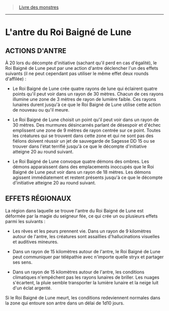 ﻿> [Livre des monstres](tome_of_beasts.md)

---

# L'antre du Roi Baigné de Lune

## ACTIONS D'ANTRE

À 20 lors du décompte d'initiative (sachant qu'il perd en cas d'égalité), le Roi Baigné de Lune peut par une action d'antre déclencher l'un des effets suivants (il ne peut cependant pas utiliser le même effet deux rounds d'affilée) :

* Le Roi Baigné de Lune crée quatre rayons de lune qui éclairent quatre points qu'il peut voir dans un rayon de 30 mètres. Chacun de ces rayons illumine une zone de 3 mètres de rayon de lumière faible. Ces rayons lunaires durent jusqu'à ce que le Roi Baigné de Lune utilise cette action de nouveau ou qu'il meure.

* Le Roi Baigné de Lune choisit un point qu'il peut voir dans un rayon de 30 mètres. Des murmures désincarnés parlant de désespoir et d'échec emplissent une zone de 9 mètres de rayon centrée sur ce point. Toutes les créatures qui se trouvent dans cette zone et qui ne sont pas des fiélons doivent réussir un jet de sauvegarde de Sagesse DD 15 ou se trouver dans l'état terrifié jusqu'à ce que le décompte d'initiative atteigne 20 au round suivant.

* Le Roi Baigné de Lune convoque quatre démons des ombres. Les démons apparaissent dans des emplacements inoccupés que le Roi Baigné de Lune peut voir dans un rayon de 18 mètres. Les démons agissent immédiatement et restent présents jusqu'à ce que le décompte d'initiative atteigne 20 au round suivant.

## EFFETS RÉGIONAUX

La région dans laquelle se trouve l'antre du Roi Baigné de Lune est déformée par la magie du seigneur fée, ce qui crée un ou plusieurs effets parmi les suivants :

* Les rêves et les peurs prennent vie. Dans un rayon de 9 kilomètres autour de l'antre, les créatures sont assaillies d'hallucinations visuelles et auditives mineures.

* Dans un rayon de 15 kilomètres autour de l'antre, le Roi Baigné de Lune peut communiquer par télépathie avec n'importe quelle stryx et partager ses sens.

* Dans un rayon de 15 kilomètres autour de l'antre, les conditions climatiques n'empêchent pas les rayons lunaires de briller. Les nuages s'écartent, la pluie semble transporter la lumière lunaire et la neige luit d'un éclat argenté.

Si le Roi Baigné de Lune meurt, les conditions redeviennent normales dans la zone qui entoure son antre dans un délai de 1d10 jours.

